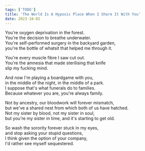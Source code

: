 ```yaml
---
tags: ['TODO']
title: 'The World Is A Hypoxic Place When I Share It With You'
date: 2023-10-02
---
```


You're oxygen deprivation in the forest.  
You're the decision to breathe underwater.  
You're self-performed surgery in the backyard garden,  
you're the bottle of whatsit that helped me through it.

You're every muscle fibre I saw cut out.  
You're the amnesia that made sterilising that knife  
slip my fucking mind.

And now I'm playing a boardgame with you,  
in the middle of the night, in the middle of a park.  
I suppose that's what funerals do to families.  
Because whatever you are, you're always family.

Not by ancestry, our bloodwork will forever mismatch,  
but we've a shared nest from which both of us have hatched.  
Not my sister by blood, not my sister in soul,  
but you're my sister in time, and it's starting to get old.

So wash the sorority forever stuck in my eyes,  
and stop asking your stupid questions,  
I think given the option of your company,  
I'd rather see myself sequestered.
